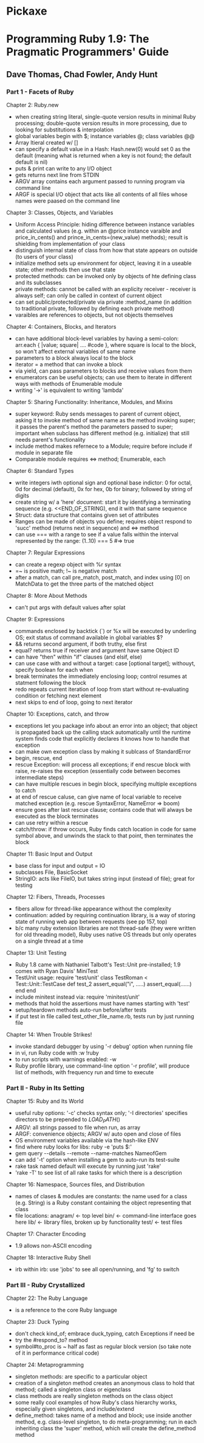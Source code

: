 # Pickaxe

# Programming Ruby 1.9: The Pragmatic Programmers' Guide

## Dave Thomas, Chad Fowler, Andy Hunt


### Part 1 - Facets of Ruby
Chapter 2: Ruby.new
* when creating string literal, single-quote version results in minimal Ruby processing; double-quote version results in more processing, due to looking for substitutions & interpolation
* global variables begin with $; instance variables @; class variables @@
* Array ltieral created w/ []
* can specify a default value in a Hash: Hash.new(0) would set 0 as the default (meaning what is returned when a key is not found; the default default is nil)
* puts & print can write to any I/O object
* gets returns next line from STDIN
* ARGV array contains each argument passed to running program via command line
* ARGF is special I/O object that acts like all contents of all files whose names were paased on the command line

Chapter 3: Classes, Objects, and Variables
* Uniform Access Principle: hiding difference between instance variables and calculated values (e.g. within an @price instance varaible and price_in_cents() and prince_in_cents=(new_value) methods); result is shielding from implementation of your class
* distinguish internal state of class from how that state appears on outside (to users of your class)
* initialize method sets up environment for object, leaving it in a useable state; other methods then use that state
* protected methods: can be invoked only by objects of hte defining class and its subclasses
* private methods: cannot be called with an explicity receiver - receiver is always self; can only be called in context of current object
* can set public/protected/private via private :method_name (in addition to traditional private, followed by defining each private method)
* varaibles are references to objects, but not objects themselves

Chapter 4: Containers, Blocks, and Iterators
* can have additional block-level variables by having a semi-colon: arr.each { |value; square| .... #code }, where square is local to the block, so won't affect external variables of same name
* parameters to a block always local to the block
* iterator = a method that can invoke a block
* via yield, can pass parameters to blocks and receive values from them
* enumerators can be useful objects; can use them to iterate in different ways with methods of Enumerable module
* writing '->' is equivalent to writing 'lambda'

Chapter 5: Sharing Functionality: Inheritance, Modules, and Mixins
* super keyword: Ruby sends messages to parent of current object, asking it to invoke method of same name as the method invoking super; it passes the parent's method the parameters passed to super; important when subclass has different method (e.g. initialize) that still needs parent's functionality
* include method makes refernece to a Module; require before include if module in separate file
* Comparable module requires <=> method; Enumerable, each

Chapter 6: Standard Types
* write integers iwth optional sign and optional base indictor: 0 for octal, 0d for decimal (default), 0x for hex, 0b for binary; followed by string of digits
* create string w/ a 'here' document: start it by identifying a terminating sequence (e.g. <<END_OF_STRING), end it with that same sequence
* Struct: data structure that contains given set of attributes
* Ranges can be made of objects you define; requires object respond to 'succ' method (returns next in sequence) and <=> method
* can use === with a range to see if a value falls within the interval represented by the range: (1..10) === 5 #=> true

Chapter 7: Regular Expressions
* can create a regexp object with %r syntax
* =~ is positive math; !~ is negative match
* after a match, can call pre_match, post_match, and index using [0] on MatchData to get the three parts of the matched object

Chapter 8: More About Methods
* can't put args with default values after splat

Chapter 9: Expressions
* commands enclosed by backtick (`) or %x will be executed by underling OS; exit status of command available in global variables $?
* && returns second argument, if both truthy, else first
* equal? returns true if receiver and argument have same Object ID
* can have "then" within "if" clauses (and elsif, else)
* can use case with and without a target: case [optional target]; withouyt, specify boolean for each when
* break terminates the immediately enclosing loop; control resumes at statment following the block
* redo repeats current iteration of loop from start without re-evaluating condition or fetching next element
* next skips to end of loop, going to next iterator

Chapter 10: Exceptions, catch, and throw
* exceptions let you package info about an error into an object; that object is propagated back up the calling stack automatically until the runtime system finds code that explicitly declares it knows how to handle that exception
* can make own exception class by making it sublcass of StandardError
* begin, rescue, end
* rescue Exception: will process all exceptions; if end rescue block with raise, re-raises the exception (essentially code between becomes intermediate steps)
* can have multiple rescues in begin block, specifying multiple exceptions to catch
* at end of rescue caluse, can give name of local variable to receive matched exception (e.g. rescue SyntaxError, NameError => boom)
* ensure goes after last rescue clause; contains code that will always be executed as the block terminates
* can use retry within a rescue
* catch/throw: if throw occurs, Ruby finds catch location in code for same symbol above, and unwinds the stack to that point, then terminates the block

Chapter 11: Basic Input and Output
* base class for input and output = IO
* subclasses File, BasicSocket
* StringIO: acts like FileIO, but takes string input (instead of file); great for testing

Chapter 12: Fibers, Threads, Processes
* fibers allow for thread-like appearance without the complexity
* continuation: added by requiring continuation library, is a way of storing state of running web app between requests (see pp 157, top)
* b/c many ruby extension libraries are not thread-safe (they were written for old threading model), Ruby uses native OS threads but only operates on a single thread at a time

Chapter 13: Unit Testing
* Ruby 1.8 came with Nathaniel Talbott's Test::Unit pre-installed; 1.9 comes with Ryan Davis' MiniTest
* TestUnit usage:
    require 'test/unit'
    class TestRoman < Test::Unit::TestCase
      def test_2
        assert_equal("i", .....)
        assert_equal(......)
      end
    end
* include minitest instead via: require 'minitest/unit'
* methods that hold the assertions must have names starting with 'test'
* setup/teardown methods auto-run before/after tests
* if put test in file called test_other_file_name.rb, tests run by just running file

Chapter 14: When Trouble Strikes!
* invoke standard debugger by using '-r debug' option when running file
* in vi, run Ruby code with :w !ruby
* to run scripts with warnings enabled: -w
* Ruby profile library, use command-line option '-r profile', will produce list of methods, with frequency run and time to execute


### Part II - Ruby in Its Setting
Chapter 15: Ruby and Its World
* useful ruby options: '-c' checks syntax only; '-I directories' specifies directors to be prepended to $LOAD_PATH ($)
* ARGV: all strings passed to file when run, as array
* ARGF: convenience objects; ARGV w/ auto open and close of files
* OS environment variables available via the hash-like ENV
* find where ruby looks for libs: ruby -e 'puts $:'
* gem query --details --remote --name-matches NameofGem
* can add '-t' option when installing a gem to auto-run its test-suite
* rake task named default will execute by running just 'rake'
* 'rake -T' to see list of all rake tasks for which there is a description

Chapter 16: Namespace, Sources files, and Distribution
* names of clases & modules are constants: the name used for a class (e.g. String) is a Ruby constant containing the object representing that class
* file locations:
    anagram/ <- top level
            bin/ <- command-line interface goes here
            lib/ <- library files, broken up by functionality
            test/ <- test files

Chapter 17: Character Encoding
* 1.9 allows non-ASCII encoding

Chapter 18: Interactive Ruby Shell
* irb within irb: use 'jobs' to see all open/running, and 'fg' to switch


### Part III - Ruby Crystallized
Chapter 22: The Ruby Language
* is a reference to the core Ruby language

Chapter 23: Duck Typing
* don't check kind_of; embrace duck_typing, catch Exceptions if need be
* try the #respond_to? method
* symbol#to_proc is ~ half as fast as regular block version (so take note of it in performance critical code)

Chapter 24: Metaprogramming
* singleton methods: are specific to a particular object
* creation of a singleton method creates an anonymous class to hold that method; called a singleton class or eigenclass
* class methods are really singleton methods on the class object
* some really cool examples of how Ruby's class hierarchy works, especially given singletons, and include/extend
* define_method: takes name of a method and block; use inside another method, e.g. class-level singleton, to do meta-programming; run in each inheriting class the 'super' method, which will create the define_method method

